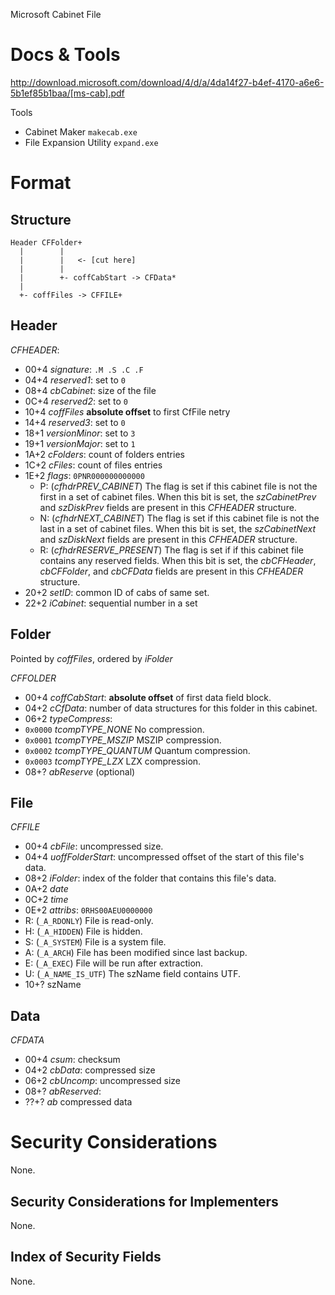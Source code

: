 Microsoft Cabinet File

# Docs & Tools
http://download.microsoft.com/download/4/d/a/4da14f27-b4ef-4170-a6e6-5b1ef85b1baa/[ms-cab].pdf

Tools
- Cabinet Maker `makecab.exe`
- File Expansion Utility `expand.exe`

# Format

## Structure

```
Header CFFolder+
  |        |
  |        |   <- [cut here]
  |        |
  |        +- coffCabStart -> CFData*
  |
  +- coffFiles -> CFFILE+
```	

## Header

*CFHEADER*:
- 00+4 *signature*:  `.M .S .C .F`
- 04+4 *reserved1*: set to `0`
- 08+4 *cbCabinet*: size of the file
- 0C+4 *reserved2*: set to `0`
- 10+4 *coffFiles* **absolute offset** to first CfFile netry
- 14+4 *reserved3*: set to `0`
- 18+1 *versionMinor*: set to `3` 
- 19+1 *versionMajor*: set to `1`
- 1A+2 *cFolders*: count of folders entries
- 1C+2 *cFiles*: count of files entries
- 1E+2 *flags*: `0PNR000000000000`
  - P: (*cfhdrPREV_CABINET*) The flag is set if this cabinet file is not the first in a set of cabinet files. When this bit is set, the *szCabinetPrev* and *szDiskPrev* fields are present in this *CFHEADER* structure.
  - N: (*cfhdrNEXT_CABINET*) The flag is set if this cabinet file is not the last in a set of cabinet files. When this bit is set, the *szCabinetNext* and *szDiskNext* fields are present in this *CFHEADER* structure.
  - R: (*cfhdrRESERVE_PRESENT*) The flag is set if if this cabinet file contains any reserved fields. When this bit is set, the *cbCFHeader*, *cbCFFolder*, and *cbCFData* fields are present in this *CFHEADER* structure.
- 20+2 *setID*: common ID of cabs of same set.
- 22+2 *iCabinet*: sequential number in a set


## Folder

Pointed by *coffFiles*, ordered by *iFolder*

*CFFOLDER*
- 00+4 *coffCabStart*: **absolute offset** of first data field block.
- 04+2 *cCfData*: number of data structures for this folder in this cabinet.
- 06+2 *typeCompress*:
 - `0x0000` *tcompTYPE_NONE* No compression.
 - `0x0001` *tcompTYPE_MSZIP* MSZIP compression.
 - `0x0002` *tcompTYPE_QUANTUM* Quantum compression.
 - `0x0003` *tcompTYPE_LZX* LZX compression.
- 08+? *abReserve* (optional)


## File

*CFFILE*
- 00+4 *cbFile*: uncompressed size.
- 04+4 *uoffFolderStart*: uncompressed offset of the start of this file's data.
- 08+2 *iFolder*: index of the folder that contains this file's data.
- 0A+2 *date*
- 0C+2 *time*
- 0E+2 *attribs*: `0RHS00AEU0000000`
 - R: (`_A_RDONLY`) File is read-only.
 - H: (`_A_HIDDEN`) File is hidden.
 - S: (`_A_SYSTEM`) File is a system file.
 - A: (`_A_ARCH`) File has been modified since last backup.
 - E: (`_A_EXEC`) File will be run after extraction.
 - U: (`_A_NAME_IS_UTF`) The szName field contains UTF.
- 10+? szName


## Data

*CFDATA*
- 00+4 *csum*: checksum
- 04+2 *cbData*: compressed size
- 06+2 *cbUncomp*: uncompressed size
- 08+? *abReserved*:
- ??+? *ab* compressed data


# Security Considerations

None.

## Security Considerations for Implementers

None.

## Index of Security Fields

None.

